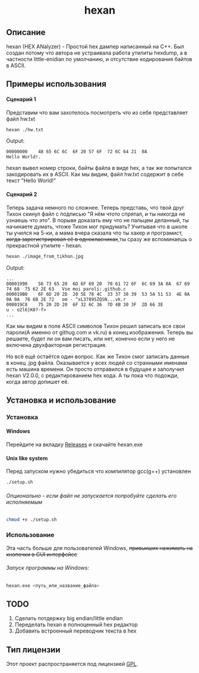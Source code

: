 # <center>hexan</center>

## Описание

hexan (HEX ANalyzer) - Простой hex дампер написанный на C++. Был создан потому что автора не устраивала работа утилиты hexdump, а в частности little-enidian по умолчанию, и отсутствие кодирования байтов в ASCII.

## Примеры использования
#### Сценарий 1
Представим что вам захотелось посмотреть что из себя представляет файл hw.txt
```bash
hexan ./hw.txt
```
Output:
```
00000000    48 65 6C 6C  6F 20 57 6F  72 6C 64 21  0A                                      Hello World!.
```
hexan вывел номер строки, байты файла в виде hex, а так же попытался закодировать их в ASCII. Как мы видим, файл hw.txt содержит в себе текст "Hello World!"
#### Сценарий 2
Теперь задача немного по сложнее. Теперь представь, что твой друг Тихон скинул файл с подписью "Я нём чтото спрятал, и ты никогда не узнаешь что это". В порыве доказать ему что не пальцем деланный, ты начинаете думать, чтоже Тихон мог придумать? Учитывая что в школе ты учился на 5-ки, а мама вчера сказала что ты хакер и програмист, ~~когда зарегистрировал её в однокласниках~~,ты сразу же вспоминаешь о прекрастной утилите - hexan.
```bash
hexan ./image_from_tikhon.jpg
```
Output:
```
...
00001998    56 73 65 20  6D 6F 69 20  70 61 72 6F  6C 69 3A 0A  67 69 74 68  75 62 2E 63   Vse moi paroli:.github.c
000019B0    6F 6D 20 2D  20 5E 78 4C  33 37 38 39  53 5A 51 53  4E 0A 0A 0A  76 6B 2E 72   om - ^xL3789SZQSN...vk.r
000019C8    75 20 2D 20  6F 32 6C 36  7D 4B 30 3F  2D 66 3E                                u - o2l6}K0?-f>
...
```
Как мы видим в поле ASCII символов Тихон решил записать все свои пароли(А именно от githug.com и vk.ru) в конец изображения. Теперь вы решаете, будет ли он вам писать, или нет, конечно если у него не включена двухфакторная регистрация.

Но всё ещё остаётся один вопрос. Как же Тихон смог записать данные в конец .jpg файла. Оказывается у всех людей со странными именами есть машина времени. Он просто отправился в будущее и заполучил hexan V2.0.0, с редактированием hex кода. А ты пока что подожди, когда автор допишет её.

## Установка и использование

### Установка

#### Windows
Перейдите на вкладку [Releases](https://github.com/VorPijakov23/hexan/releases/) и скачайте hexan.exe

#### Unix like system
Перед запуском нужно убедиться что компилятор gcc(g++) установлен
```bash
./setup.sh
```
###### Опционально - если файл не запускается попробуйте сделать его исполняемым
```bash
chmod +x ./setup.sh
```

### Использование

Эта часть больше для пользователей Windows, ~~привыкших нажимать на кнопочки в GUI интерфейсе~~

###### Запуск программы на Windows:
```bash
hexan.exe <путь_или_название_файла>
```

## TODO

1) Сделать потдержку big endian/little endian
2) Переделать hexan в полноценный hex редактор
3) Добавить встроенный переводчик текста в hex


## Тип лицензии

Этот проект распространяется под лицензией [GPL](LICENSE).
